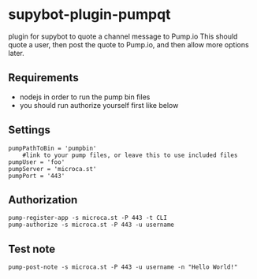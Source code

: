 supybot-plugin-pumpqt
=====================

plugin for supybot to quote a channel message to Pump.io
This should quote a user, then post the quote to Pump.io, and then allow more options later.


## Requirements ##
- nodejs in order to run the pump bin files
- you should run authorize yourself first like below

## Settings ##
    pumpPathToBin = 'pumpbin'
        #link to your pump files, or leave this to use included files
    pumpUser = 'foo'
    pumpServer = 'microca.st'
    pumpPort = '443'

## Authorization ##
    pump-register-app -s microca.st -P 443 -t CLI
    pump-authorize -s microca.st -P 443 -u username

## Test note ##
    pump-post-note -s microca.st -P 443 -u username -n "Hello World!"

